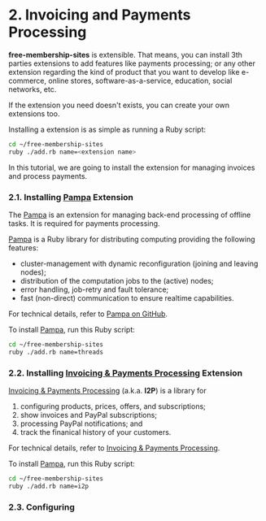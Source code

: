 # 2. Invoicing and Payments Processing

**free-membership-sites** is extensible. That means, you can install 3th parties extensions to add features like payments processing; or any other extension regarding the kind of product that you want to develop like e-commerce, online stores, software-as-a-service, education, social networks, etc.

If the extension you need doesn't exists, you can create your own extensions too.

Installing a extension is as simple as running a Ruby script:

```bash
cd ~/free-membership-sites
ruby ./add.rb name=<extension name>
```

In this tutorial, we are going to install the extension for managing invoices and process payments.

### 2.1. Installing [Pampa](https://github.com/leandrosardi/pampa) Extension

The [Pampa](https://github.com/leandrosardi/pampa) is an extension for managing back-end processing of offline tasks. It is required for payments processing.

[Pampa](https://github.com/leandrosardi/pampa) is a Ruby library for distributing computing providing the following features:

- cluster-management with dynamic reconfiguration (joining and leaving nodes);
- distribution of the computation jobs to the (active) nodes;
- error handling, job-retry and fault tolerance;
- fast (non-direct) communication to ensure realtime capabilities.

For technical details, refer to [Pampa on GitHub](https://github.com/leandrosardi/pampa).

To install [Pampa](https://github.com/leandrosardi/pampa), run this Ruby script:

```bash
cd ~/free-membership-sites
ruby ./add.rb name=threads
```

### 2.2. Installing [Invoicing & Payments Processing](https://github.com/leandrosardi/invoicing_payments_processing) Extension

[Invoicing & Payments Processing](https://github.com/leandrosardi/invoicing_payments_processing) (a.k.a. **I2P**) is a library for 

1. configuring products, prices, offers, and subscriptions; 
2. show invoices and PayPal subscriptions; 
3. processing PayPal notifications; 
and
4. track the finanical history of your customers. 

For technical details, refer to [Invoicing & Payments Processing](https://github.com/leandrosardi/invoicing_payments_processing).

To install [Pampa](https://github.com/leandrosardi/pampa), run this Ruby script:

```bash
cd ~/free-membership-sites
ruby ./add.rb name=i2p
```

### 2.3. Configuring 
